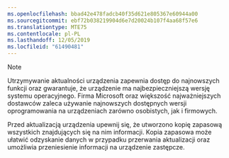 ```yaml
---
ms.openlocfilehash: bbad42e478fadcb40f35d621e805367e60944a00
ms.sourcegitcommit: ebf72b038219904d6e7d20024b107f4aa68f57e6
ms.translationtype: MTE75
ms.contentlocale: pl-PL
ms.lasthandoff: 12/05/2019
ms.locfileid: "61490481"
---
```

  > [!NOTE]
  > Utrzymywanie aktualności urządzenia zapewnia dostęp do najnowszych funkcji oraz gwarantuje, że urządzenie ma najbezpieczniejszą wersję systemu operacyjnego. Firma Microsoft oraz większość najważniejszych dostawców zaleca używanie najnowszych dostępnych wersji oprogramowania na urządzeniach zarówno osobistych, jak i firmowych.

Przed aktualizacją urządzenia upewnij się, że utworzono kopię zapasową wszystkich znajdujących się na nim informacji. Kopia zapasowa może ułatwić odzyskanie danych w przypadku przerwania aktualizacji oraz umożliwia przeniesienie informacji na urządzenie zastępcze. 
